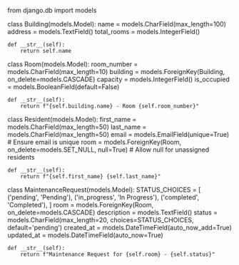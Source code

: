 from django.db import models

class Building(models.Model):
    name = models.CharField(max_length=100)
    address = models.TextField()
    total_rooms = models.IntegerField()

    def __str__(self):
        return self.name

class Room(models.Model):
    room_number = models.CharField(max_length=10)
    building = models.ForeignKey(Building, on_delete=models.CASCADE)
    capacity = models.IntegerField()
    is_occupied = models.BooleanField(default=False)

    def __str__(self):
        return f"{self.building.name} - Room {self.room_number}"

class Resident(models.Model):
    first_name = models.CharField(max_length=50)
    last_name = models.CharField(max_length=50)
    email = models.EmailField(unique=True)  # Ensure email is unique
    room = models.ForeignKey(Room, on_delete=models.SET_NULL, null=True)  # Allow null for unassigned residents

    def __str__(self):
        return f"{self.first_name} {self.last_name}"

class MaintenanceRequest(models.Model):
    STATUS_CHOICES = [
        ('pending', 'Pending'),
        ('in_progress', 'In Progress'),
        ('completed', 'Completed'),
    ]
    room = models.ForeignKey(Room, on_delete=models.CASCADE)
    description = models.TextField()
    status = models.CharField(max_length=20, choices=STATUS_CHOICES, default='pending')
    created_at = models.DateTimeField(auto_now_add=True)
    updated_at = models.DateTimeField(auto_now=True)

    def __str__(self):
        return f"Maintenance Request for {self.room} - {self.status}"
